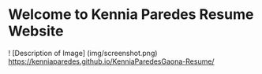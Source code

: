 
# Welcome to Kennia Paredes Resume Website
! [Description of Image] (img/screenshot.png)
https://kenniaparedes.github.io/KenniaParedesGaona-Resume/
